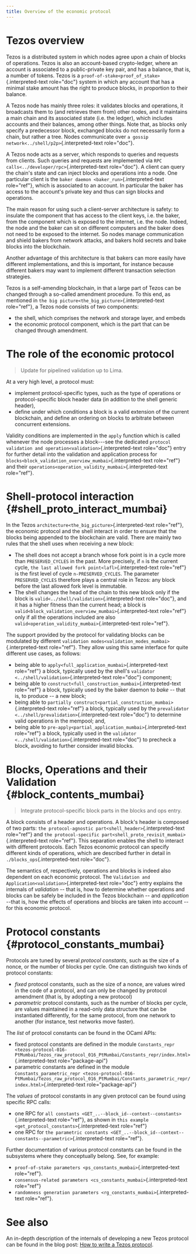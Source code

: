 ```yaml
---
title: Overview of the economic protocol
---
```


# Tezos overview

Tezos is a distributed system in which nodes agree upon a chain of
blocks of operations. Tezos is also an account-based crypto-ledger,
where an account is associated to a public-private key pair, and has a
balance, that is, a number of tokens. Tezos is a
`proof-of-stake<proof_of_stake>`{.interpreted-text role="doc"} system in
which any account that has a minimal stake amount has the right to
produce blocks, in proportion to their balance.

A Tezos node has mainly three roles: it validates blocks and operations,
it broadcasts them to (and retrieves them from) other nodes, and it
maintains a main chain and its associated state (i.e. the ledger), which
includes accounts and their balances, among other things. Note that, as
blocks only specify a predecessor block, exchanged blocks do not
necessarily form a chain, but rather a tree. Nodes communicate over
`a gossip network<../shell/p2p>`{.interpreted-text role="doc"}.

A Tezos node acts as a server, which responds to queries and requests
from clients. Such queries and requests are implemented via `RPC
calls<../developer/rpc>`{.interpreted-text role="doc"}. A client can
query the chain's state and can inject blocks and operations into a
node. One particular client is the
`baker daemon <baker_run>`{.interpreted-text role="ref"}, which is
associated to an account. In particular the baker has access to the
account's private key and thus can sign blocks and operations.

The main reason for using such a client-server architecture is safety:
to insulate the component that has access to the client keys, i.e. the
baker, from the component which is exposed to the internet, i.e. the
node. Indeed, the node and the baker can sit on different computers and
the baker does not need to be exposed to the internet. So nodes manage
communication and shield bakers from network attacks, and bakers hold
secrets and bake blocks into the blockchain.

Another advantage of this architecture is that bakers can more easily
have different implementations, and this is important, for instance
because different bakers may want to implement different transaction
selection strategies.

Tezos is a self-amending blockchain, in that a large part of Tezos can
be changed through a so-called amendment procedure. To this end, as
mentioned in `the big picture<the_big_picture>`{.interpreted-text
role="ref"}, a Tezos node consists of two components:

-   the shell, which comprises the network and storage layer, and embeds
-   the economic protocol component, which is the part that can be
    changed through amendment.

# The role of the economic protocol

> Update for pipelined validation up to Lima.

At a very high level, a protocol must:

-   implement protocol-specific types, such as the type of operations or
    protocol-specific block header data (in addition to the shell
    generic header),
-   define under which conditions a block is a valid extension of the
    current blockchain, and define an ordering on blocks to arbitrate
    between concurrent extensions.

Validity conditions are implemented in the `apply` function which is
called whenever the node processes a block\-\--see the dedicated
`protocol validation and operation<validation>`{.interpreted-text
role="doc"} entry for further detail into the validation and application
process for `blocks<block_validation_overview_mumbai>`{.interpreted-text
role="ref"} and their
`operations<operation_validity_mumbai>`{.interpreted-text role="ref"}.

# Shell-protocol interaction {#shell_proto_interact_mumbai}

In the Tezos `architecture<the_big_picture>`{.interpreted-text
role="ref"}, the economic protocol and the shell interact in order to
ensure that the blocks being appended to the blockchain are valid. There
are mainly two rules that the shell uses when receiving a new block:

-   The shell does not accept a branch whose fork point is in a cycle
    more than `PRESERVED_CYCLES` in the past. More precisely, if `n` is
    the current cycle,
    `the last allowed fork point<lafl>`{.interpreted-text role="ref"} is
    the first level of cycle `n-PRESERVED_CYCLES`. The parameter
    `PRESERVED_CYCLES` therefore plays a central role in Tezos: any
    block before the last allowed fork level is immutable.
-   The shell changes the head of the chain to this new block only if
    the block is `valid<../shell/validation>`{.interpreted-text
    role="doc"}, and it has a higher fitness than the current head; a
    block is `valid<block_validation_overview_mumbai>`{.interpreted-text
    role="ref"} only if all the operations included are also
    `valid<operation_validity_mumbai>`{.interpreted-text role="ref"}.

The support provided by the protocol for validating blocks can be
modulated by different `validation
modes<validation_modes_mumbai>`{.interpreted-text role="ref"}. They
allow using this same interface for quite different use cases, as
follows:

-   being able to `apply<full_application_mumbai>`{.interpreted-text
    role="ref"} a block, typically used by the shell\'s
    `validator <../shell/validation>`{.interpreted-text role="doc"}
    component;
-   being able to
    `construct<full_construction_mumbai>`{.interpreted-text role="ref"}
    a block, typically used by the baker daemon to *bake* \-- that is,
    to produce \-- a new block;
-   being able to
    `partially construct<partial_construction_mumbai>`{.interpreted-text
    role="ref"} a block, typically used by the `prevalidator
    <../shell/prevalidation>`{.interpreted-text role="doc"} to determine
    valid operations in the mempool; and,
-   being able to
    `pre-apply<partial_application_mumbai>`{.interpreted-text
    role="ref"} a block, typically used in the
    `validator <../shell/validation>`{.interpreted-text role="doc"} to
    precheck a block, avoiding to further consider invalid blocks.

# Blocks, Operations and their Validation {#block_contents_mumbai}

> Integrate protocol-specific block parts in the blocks and ops entry.

A block consists of a header and operations. A block\'s header is
composed of two parts:
`the protocol-agnostic part<shell_header>`{.interpreted-text role="ref"}
and
`the protocol-specific part<shell_proto_revisit_mumbai>`{.interpreted-text
role="ref"}. This separation enables the shell to interact with
different protocols. Each Tezos economic protocol can specify different
kinds of operations, which are described further in detail in
`./blocks_ops`{.interpreted-text role="doc"}.

The semantics of, respectively, operations and blocks is indeed also
dependent on each economic protocol. The `Validation and
Application<validation>`{.interpreted-text role="doc"} entry explains
the internals of *validation* \-- that is, how to determine whether
operations and blocks can be safely be included in the Tezos blockchain
\-- and *application* \--that is, how the effects of operations and
blocks are taken into account \-- for this economic protocol.

# Protocol constants {#protocol_constants_mumbai}

Protocols are tuned by several *protocol constants*, such as the size of
a nonce, or the number of blocks per cycle. One can distinguish two
kinds of protocol constants:

-   *fixed* protocol constants, such as the size of a nonce, are values
    wired in the code of a protocol, and can only be changed by protocol
    amendment (that is, by adopting a new protocol)
-   *parametric* protocol constants, such as the number of blocks per
    cycle, are values maintained in a read-only data structure that can
    be instantiated differently, for the same protocol, from one network
    to another (for instance, test networks move faster).

The *list* of protocol constants can be found in the OCaml APIs:

-   fixed protocol constants are defined in the module `Constants_repr
    <tezos-protocol-016-PtMumbai/Tezos_raw_protocol_016_PtMumbai/Constants_repr/index.html>`{.interpreted-text
    role="package-api"}
-   parametric constants are defined in the module
    `Constants_parametric_repr
    <tezos-protocol-016-PtMumbai/Tezos_raw_protocol_016_PtMumbai/Constants_parametric_repr/index.html>`{.interpreted-text
    role="package-api"}

The *values* of protocol constants in any given protocol can be found
using specific RPC calls:

-   one RPC for
    `all constants <GET_..--block_id--context--constants>`{.interpreted-text
    role="ref"}, as shown in
    `this example <get_protocol_constants>`{.interpreted-text
    role="ref"}
-   one RPC for
    `the parametric constants <GET_..--block_id--context--constants--parametric>`{.interpreted-text
    role="ref"}.

Further documentation of various protocol constants can be found in the
subsystems where they conceptually belong. See, for example:

-   `proof-of-stake parameters <ps_constants_mumbai>`{.interpreted-text
    role="ref"}.
-   `consensus-related parameters <cs_constants_mumbai>`{.interpreted-text
    role="ref"}
-   `randomness generation parameters <rg_constants_mumbai>`{.interpreted-text
    role="ref"}.

# See also

An in-depth description of the internals of developing a new Tezos
protocol can be found in the blog post: [How to write a Tezos
protocol](https://research-development.nomadic-labs.com/how-to-write-a-tezos-protocol.html).
